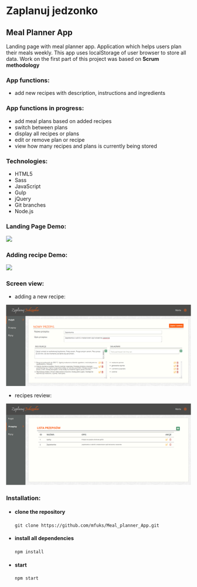 # Zaplanuj jedzonko
## Meal Planner App

Landing page with meal planner app. 
Application which helps users plan their meals weekly. This app uses localStorage of user browser to store all data. Work on the first part of this project was based on **Scrum methodology**

### App functions:

- add new recipes with description, instructions and ingredients

### App functions in progress:

- add meal plans based on added recipes 
- switch between plans
- display all recipes or plans
- edit or remove plan or recipe
- view how many recipes and plans is currently being stored

### Technologies:

- HTML5
- Sass
- JavaScript
- Gulp
- jQuery
- Git branches
- Node.js

### Landing Page Demo:

![](development/demo/landing_page_demo.gif)

### Adding recipe Demo:

![](development/demo/adding_recipe_demo.gif)

### Screen view:

- adding a new recipe:

![adding new recipe](development/demo/screen_views/adding_new_recipe.png)

- recipes review:

![recipes review](development/demo/screen_views/recipes_review.png)

### Installation:

- #### clone the repository
  `git clone https://github.com/mfuks/Meal_planner_App.git`
- #### install all dependencies
  `npm install`
- #### start
  `npm start`
  


